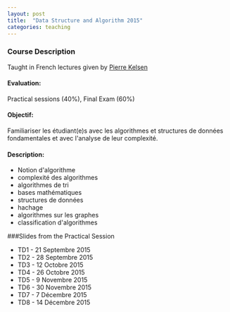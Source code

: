 ```yaml
---
layout: post
title:  "Data Structure and Algorithm 2015"
categories: teaching
---
```


### Course Description
Taught in French
lectures given by [Pierre Kelsen](http://wwwen.uni.lu/snt/people/pierre_kelsen)

#### Evaluation:
Practical sessions (40%), Final Exam (60%)

#### Objectif:
Familiariser les étudiant(e)s avec les algorithmes et structures de données fondamentales et avec l'analyse de leur complexité.

#### Description:
+ Notion d'algorithme
+ complexité des algorithmes
+ algorithmes de tri
+ bases mathématiques
+ structures de données
+ hachage
+ algorithmes sur les graphes
+ classification d'algorithmes

###Slides from the Practical Session
+ TD1 - 21 Septembre 2015
+ TD2 - 28 Septembre 2015
+ TD3 - 12 Octobre 2015
+ TD4 - 26 Octobre 2015
+ TD5 - 9 Novembre 2015
+ TD6 - 30 Novembre 2015
+ TD7 - 7 Décembre 2015
+ TD8 - 14 Décembre 2015
